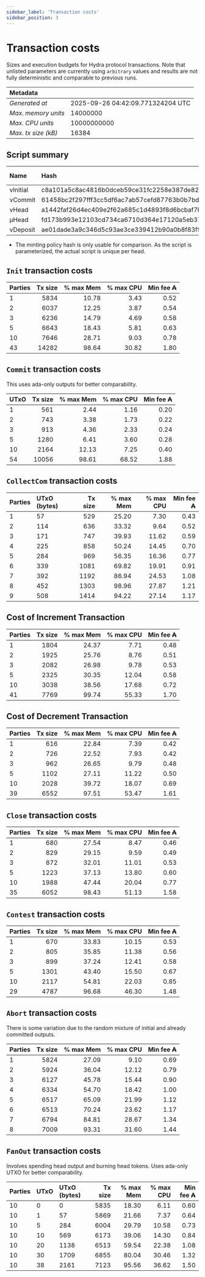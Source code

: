 ```yaml
--- 
sidebar_label: 'Transaction costs' 
sidebar_position: 3 
--- 
```


# Transaction costs 

Sizes and execution budgets for Hydra protocol transactions. Note that unlisted parameters are currently using `arbitrary` values and results are not fully deterministic and comparable to previous runs.

| Metadata | |
| :--- | :--- |
| _Generated at_ | 2025-09-26 04:42:09.771324204 UTC |
| _Max. memory units_ | 14000000 |
| _Max. CPU units_ | 10000000000 |
| _Max. tx size (kB)_ | 16384 |

## Script summary

| Name   | Hash | Size (Bytes) 
| :----- | :--- | -----------: 
| νInitial | c8a101a5c8ac4816b0dceb59ce31fc2258e387de828f02961d2f2045 | 2652 | 
| νCommit | 61458bc2f297fff3cc5df6ac7ab57cefd87763b0b7bd722146a1035c | 685 | 
| νHead | a1442faf26d4ec409e2f62a685c1d4893f8d6bcbaf7bcb59d6fa1340 | 14599 | 
| μHead | fd173b993e12103cd734ca6710d364e17120a5eb37a224c64ab2b188* | 5284 | 
| νDeposit | ae01dade3a9c346d5c93ae3ce339412b90a0b8f83f94ec6baa24e30c | 1102 | 

* The minting policy hash is only usable for comparison. As the script is parameterized, the actual script is unique per head.

## `Init` transaction costs

| Parties | Tx size | % max Mem | % max CPU | Min fee ₳ |
| :------ | ------: | --------: | --------: | --------: |
| 1| 5834 | 10.78 | 3.43 | 0.52 |
| 2| 6037 | 12.25 | 3.87 | 0.54 |
| 3| 6236 | 14.79 | 4.69 | 0.58 |
| 5| 6643 | 18.43 | 5.81 | 0.63 |
| 10| 7646 | 28.71 | 9.03 | 0.78 |
| 43| 14282 | 98.64 | 30.82 | 1.80 |


## `Commit` transaction costs
 This uses ada-only outputs for better comparability.

| UTxO | Tx size | % max Mem | % max CPU | Min fee ₳ |
| :--- | ------: | --------: | --------: | --------: |
| 1| 561 | 2.44 | 1.16 | 0.20 |
| 2| 743 | 3.38 | 1.73 | 0.22 |
| 3| 913 | 4.36 | 2.33 | 0.24 |
| 5| 1280 | 6.41 | 3.60 | 0.28 |
| 10| 2164 | 12.13 | 7.25 | 0.40 |
| 54| 10056 | 98.61 | 68.52 | 1.88 |


## `CollectCom` transaction costs

| Parties | UTxO (bytes) |Tx size | % max Mem | % max CPU | Min fee ₳ |
| :------ | :----------- |------: | --------: | --------: | --------: |
| 1 | 57 | 529 | 25.20 | 7.30 | 0.43 |
| 2 | 114 | 636 | 33.32 | 9.64 | 0.52 |
| 3 | 171 | 747 | 39.93 | 11.62 | 0.59 |
| 4 | 225 | 858 | 50.24 | 14.45 | 0.70 |
| 5 | 284 | 969 | 56.35 | 16.36 | 0.77 |
| 6 | 339 | 1081 | 69.82 | 19.91 | 0.91 |
| 7 | 392 | 1192 | 86.94 | 24.53 | 1.08 |
| 8 | 452 | 1303 | 98.96 | 27.87 | 1.21 |
| 9 | 508 | 1414 | 94.22 | 27.14 | 1.17 |


## Cost of Increment Transaction

| Parties | Tx size | % max Mem | % max CPU | Min fee ₳ |
| :------ | ------: | --------: | --------: | --------: |
| 1| 1804 | 24.37 | 7.71 | 0.48 |
| 2| 1925 | 25.76 | 8.76 | 0.51 |
| 3| 2082 | 26.98 | 9.78 | 0.53 |
| 5| 2325 | 30.35 | 12.04 | 0.58 |
| 10| 3038 | 38.56 | 17.68 | 0.72 |
| 41| 7769 | 99.74 | 55.33 | 1.70 |


## Cost of Decrement Transaction

| Parties | Tx size | % max Mem | % max CPU | Min fee ₳ |
| :------ | ------: | --------: | --------: | --------: |
| 1| 616 | 22.84 | 7.39 | 0.42 |
| 2| 726 | 22.52 | 7.93 | 0.42 |
| 3| 962 | 26.65 | 9.79 | 0.48 |
| 5| 1102 | 27.11 | 11.22 | 0.50 |
| 10| 2028 | 39.72 | 18.07 | 0.69 |
| 39| 6552 | 97.51 | 53.47 | 1.61 |


## `Close` transaction costs

| Parties | Tx size | % max Mem | % max CPU | Min fee ₳ |
| :------ | ------: | --------: | --------: | --------: |
| 1| 680 | 27.54 | 8.47 | 0.46 |
| 2| 829 | 29.15 | 9.59 | 0.49 |
| 3| 872 | 32.01 | 11.01 | 0.53 |
| 5| 1223 | 37.13 | 13.80 | 0.60 |
| 10| 1988 | 47.44 | 20.04 | 0.77 |
| 35| 6052 | 98.43 | 51.13 | 1.58 |


## `Contest` transaction costs

| Parties | Tx size | % max Mem | % max CPU | Min fee ₳ |
| :------ | ------: | --------: | --------: | --------: |
| 1| 670 | 33.83 | 10.15 | 0.53 |
| 2| 805 | 35.85 | 11.38 | 0.56 |
| 3| 899 | 37.24 | 12.41 | 0.58 |
| 5| 1301 | 43.40 | 15.50 | 0.67 |
| 10| 2117 | 54.81 | 22.03 | 0.85 |
| 29| 4787 | 96.68 | 46.30 | 1.48 |


## `Abort` transaction costs
There is some variation due to the random mixture of initial and already committed outputs.

| Parties | Tx size | % max Mem | % max CPU | Min fee ₳ |
| :------ | ------: | --------: | --------: | --------: |
| 1| 5824 | 27.09 | 9.10 | 0.69 |
| 2| 5924 | 36.04 | 12.12 | 0.79 |
| 3| 6127 | 45.78 | 15.44 | 0.90 |
| 4| 6334 | 54.70 | 18.42 | 1.00 |
| 5| 6517 | 65.09 | 21.99 | 1.12 |
| 6| 6513 | 70.24 | 23.62 | 1.17 |
| 7| 6794 | 84.81 | 28.67 | 1.34 |
| 8| 7009 | 93.31 | 31.60 | 1.44 |


## `FanOut` transaction costs
Involves spending head output and burning head tokens. Uses ada-only UTXO for better comparability.

| Parties | UTxO  | UTxO (bytes) | Tx size | % max Mem | % max CPU | Min fee ₳ |
| :------ | :---- | :----------- | ------: | --------: | --------: | --------: |
| 10 | 0 | 0 | 5835 | 18.30 | 6.11 | 0.60 |
| 10 | 1 | 57 | 5869 | 21.66 | 7.37 | 0.64 |
| 10 | 5 | 284 | 6004 | 29.79 | 10.58 | 0.73 |
| 10 | 10 | 569 | 6173 | 39.06 | 14.30 | 0.84 |
| 10 | 20 | 1138 | 6513 | 59.54 | 22.38 | 1.08 |
| 10 | 30 | 1709 | 6855 | 80.04 | 30.46 | 1.32 |
| 10 | 38 | 2161 | 7123 | 95.56 | 36.62 | 1.50 |

